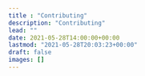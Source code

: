 ```yaml
---
title : "Contributing"
description: "Contributing"
lead: ""
date: 2021-05-28T14:00:00+00:00
lastmod: "2021-05-28T20:03:23+00:00"
draft: false
images: []
---
```


